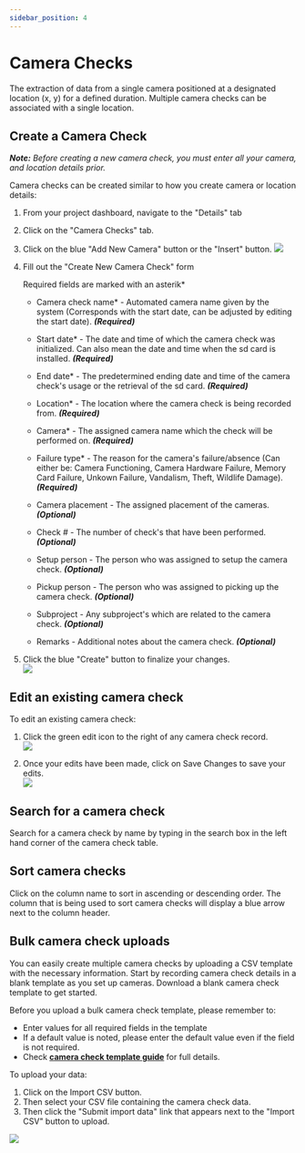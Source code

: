```yaml
---
sidebar_position: 4
---
```


# Camera Checks 
The extraction of data from a single camera positioned at a designated location (x, y) for a defined duration. Multiple camera checks can be associated with a single location.

## Create a Camera Check
***Note:*** *Before creating a new camera check, you must enter all your camera, and location details prior.* 

Camera checks can be created similar to how you create camera or location details:

1. From your project dashboard, navigate to the "Details" tab 
2. Click on the "Camera Checks" tab.
3. Click on the blue "Add New Camera" button or the "Insert" button.
![](../getting-started-images/camera-checks/nav-cam-checks.png)

4. Fill out the "Create New Camera Check" form

    Required fields are marked with an asterik*
    
    - Camera check name* - Automated camera name given by the system (Corresponds with the start date, can be adjusted by editing the start date). ***(Required)***

    - Start date* - The date and time of which the camera check was initialized. Can also mean the date and time when the sd card is installed. ***(Required)***

    - End date* - The predetermined ending date and time of the camera check's usage or the retrieval of the sd card. ***(Required)***

    - Location* - The location where the camera check is being recorded from. ***(Required)***

    - Camera* - The assigned camera name which the check will be performed on. ***(Required)***

    - Failure type* - The reason for the camera's failure/absence (Can either be: Camera Functioning, Camera Hardware Failure, Memory Card Failure, Unkown Failure, Vandalism, Theft, Wildlife Damage). ***(Required)***

    - Camera placement - The assigned placement of the cameras. ***(Optional)***

    - Check # - The number of check's that have been performed. ***(Optional)***

    - Setup person - The person who was assigned to setup the camera check. ***(Optional)***

    - Pickup person - The person who was assigned to picking up the camera check. ***(Optional)***

    - Subproject - Any subproject's which are related to the camera check. ***(Optional)***

    - Remarks - Additional notes about the camera check. ***(Optional)***


5. Click the blue "Create" button to finalize your changes. <br/>
![](../getting-started-images/camera-checks/create-cam.png) 


## Edit an existing camera check
To edit an existing camera check:

1. Click the green edit icon to the right of any camera check record. <br/>
![](../getting-started-images/camera-checks/edit-existing-camera-check.png)

2. Once your edits have been made, click on Save Changes to save your edits. <br/>
![](../getting-started-images/camera-checks/save-changes.png)


## Search for a camera check
Search for a camera check by name by typing in the search box in the left hand corner of the camera check table.

## Sort camera checks
Click on the column name to sort in ascending or descending order. The column that is being used to sort camera checks will display a blue arrow next to the column header.

## Bulk camera check uploads
You can easily create multiple camera checks by uploading a CSV template with the necessary information. Start by recording camera check details in a blank template as you set up cameras. Download a blank camera check template to get started. 

Before you upload a bulk camera check template, please remember to:
- Enter values for all required fields in the template
- If a default value is noted, please enter the default value even if the field is not required.
- Check **[camera check template guide](https://docs.google.com/spreadsheets/d/1IOTO1-rlP5XJVvs1DhTMH_Ir7rAp8GW7/edit#gid=908943824)** for full details.

To upload your data:

1. Click on the Import CSV button.
2. Then select your CSV file containing the camera check data.
3. Then click the "Submit import data" link that appears next to the "Import CSV" button to upload.

<!-- Picture Here -->
![](../getting-started-images/camera-checks/batch-bulk-upload-camera-checks.png) 